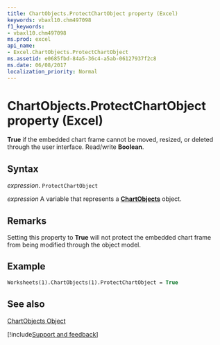 ```yaml
---
title: ChartObjects.ProtectChartObject property (Excel)
keywords: vbaxl10.chm497098
f1_keywords:
- vbaxl10.chm497098
ms.prod: excel
api_name:
- Excel.ChartObjects.ProtectChartObject
ms.assetid: e0685fbd-84a5-36c4-a5ab-06127937f2c8
ms.date: 06/08/2017
localization_priority: Normal
---
```



# ChartObjects.ProtectChartObject property (Excel)

 **True** if the embedded chart frame cannot be moved, resized, or deleted through the user interface. Read/write **Boolean**.


## Syntax

_expression_. `ProtectChartObject`

_expression_ A variable that represents a **[ChartObjects](Excel.ChartObjects.md)** object.


## Remarks

Setting this property to  **True** will not protect the embedded chart frame from being modified through the object model.


## Example


```vb
Worksheets(1).ChartObjects(1).ProtectChartObject = True
```


## See also


[ChartObjects Object](Excel.ChartObjects.md)

[!include[Support and feedback](~/includes/feedback-boilerplate.md)]